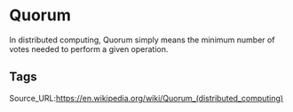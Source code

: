 # Quorum
In distributed computing, Quorum simply means the minimum number of votes needed to perform a given operation.
## Tags
Source_URL:https://en.wikipedia.org/wiki/Quorum_(distributed_computing)

